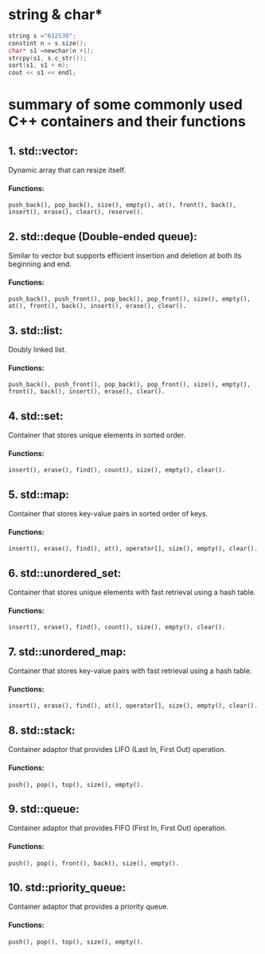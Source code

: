 # string & char*

```c++
string s ="612530";
constint n = s.size();
char* s1 =newchar[n +1];
strcpy(s1, s.c_str());
sort(s1, s1 + n);
cout << s1 << endl;
```



# summary of some commonly used C++ containers and their functions

## 1. std::vector:

Dynamic array that can resize itself.

#### Functions:

    push_back(), pop_back(), size(), empty(), at(), front(), back(), insert(), erase(), clear(), reserve().

## 2. std::deque (Double-ended queue):

Similar to vector but supports efficient insertion and deletion at both its beginning and end.

#### Functions:

    push_back(), push_front(), pop_back(), pop_front(), size(), empty(), at(), front(), back(), insert(), erase(), clear().

## 3. std::list:

Doubly linked list.

#### Functions:

    push_back(), push_front(), pop_back(), pop_front(), size(), empty(), front(), back(), insert(), erase(), clear().

## 4. std::set:

Container that stores unique elements in sorted order.

#### Functions:

    insert(), erase(), find(), count(), size(), empty(), clear().

## 5. std::map:

Container that stores key-value pairs in sorted order of keys.

#### Functions:

    insert(), erase(), find(), at(), operator[], size(), empty(), clear().

## 6. std::unordered_set:

Container that stores unique elements with fast retrieval using a hash table.

#### Functions:

    insert(), erase(), find(), count(), size(), empty(), clear().

## 7. std::unordered_map:

Container that stores key-value pairs with fast retrieval using a hash table.

#### Functions:

    insert(), erase(), find(), at(), operator[], size(), empty(), clear().

## 8. std::stack:

Container adaptor that provides LIFO (Last In, First Out) operation.

#### Functions:

    push(), pop(), top(), size(), empty().

## 9. std::queue:

Container adaptor that provides FIFO (First In, First Out) operation.

#### Functions:

    push(), pop(), front(), back(), size(), empty().

## 10. std::priority_queue:

Container adaptor that provides a priority queue.

#### Functions:

    push(), pop(), top(), size(), empty().
